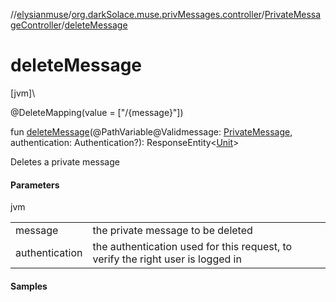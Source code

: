 //[elysianmuse](../../../index.md)/[org.darkSolace.muse.privMessages.controller](../index.md)/[PrivateMessageController](index.md)/[deleteMessage](delete-message.md)

# deleteMessage

[jvm]\

@DeleteMapping(value = [&quot;/{message}&quot;])

fun [deleteMessage](delete-message.md)(@PathVariable@Validmessage: [PrivateMessage](../../org.darkSolace.muse.privMessages.model/-private-message/index.md), authentication: Authentication?): ResponseEntity&lt;[Unit](https://kotlinlang.org/api/latest/jvm/stdlib/kotlin/-unit/index.html)&gt;

Deletes a private message

#### Parameters

jvm

| | |
|---|---|
| message | the private message to be deleted |
| authentication | the authentication used for this request, to verify the right user is logged in |

#### Samples
